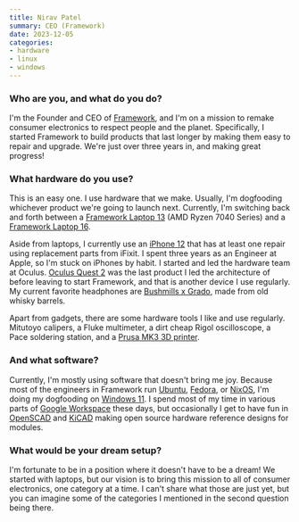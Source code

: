 ```yaml
---
title: Nirav Patel
summary: CEO (Framework)
date: 2023-12-05
categories:
- hardware
- linux
- windows
---
```


### Who are you, and what do you do?

I'm the Founder and CEO of [Framework](https://frame.work/ "A hardware company."), and I'm on a mission to remake consumer electronics to respect people and the planet. Specifically, I started Framework to build products that last longer by making them easy to repair and upgrade. We're just over three years in, and making great progress!

### What hardware do you use?

This is an easy one. I use hardware that we make. Usually, I'm dogfooding whichever product we're going to launch next. Currently, I'm switching back and forth between a [Framework Laptop 13][laptop-13-amd] (AMD Ryzen 7040 Series) and a [Framework Laptop 16][laptop-16-amd].

Aside from laptops, I currently use an [iPhone 12][iphone-12] that has at least one repair using replacement parts from iFixit. I spent three years as an Engineer at Apple, so I'm stuck on iPhones by habit. I started and led the hardware team at Oculus. [Oculus Quest 2][quest-2] was the last product I led the architecture of before leaving to start Framework, and that is another device I use regularly. My current favorite headphones are [Bushmills x Grado][bushmills-x-grado], made from old whisky barrels.

Apart from gadgets, there are some hardware tools I like and use regularly. Mitutoyo calipers, a Fluke multimeter, a dirt cheap Rigol oscilloscope, a Pace soldering station, and a [Prusa MK3 3D printer][i3-mk3s-plus].

### And what software?

Currently, I'm mostly using software that doesn't bring me joy. Because most of the engineers in Framework run [Ubuntu][], [Fedora][], or [NixOS][], I'm doing my dogfooding on [Windows 11][windows-11]. I spend most of my time in various parts of [Google Workspace][google-workspace] these days, but occasionally I get to have fun in [OpenSCAD][] and [KiCAD][] making open source hardware reference designs for modules.

### What would be your dream setup?

I'm fortunate to be in a position where it doesn't have to be a dream! We started with laptops, but our vision is to bring this mission to all of consumer electronics, one category at a time. I can't share what those are just yet, but you can imagine some of the categories I mentioned in the second question being there.

[bushmills-x-grado]: https://gradolabs.com/headphones/limited-editions "Limited-edition headphones made out of old whisky barrels."
[fedora]: https://fedoraproject.org/ "A Linux distribution."
[google-workspace]: https://workspace.google.com/business/ "A collection of Google's productivity tools."
[i3-mk3s-plus]: https://www.prusa3d.com/category/original-prusa-i3-mk3s/ "A 3D printer."
[iphone-12]: https://en.wikipedia.org/wiki/IPhone_12 "A 6.1 inch smartphone."
[kicad]: http://web.archive.org/web/20220324205847/https://kicad-pcb.org/ "Open-source CAD software."
[laptop-13-amd]: https://frame.work/en/products/laptop-13-gen-amd "A 13.5 inch PC laptop."
[laptop-16-amd]: https://frame.work/en/products/laptop16-diy-amd-7040 "A 16 inch PC laptop."
[nixos]: https://nixos.org/ "A Linux distribution."
[openscad]: http://openscad.org/ "Open-source 3D CAD software."
[quest-2]: https://en.wikipedia.org/wiki/Oculus_Quest_2 "A VR headset."
[ubuntu]: https://ubuntu.com/ "A Unix distribution."
[windows-11]: https://en.wikipedia.org/wiki/Windows_11 "An operating system."
